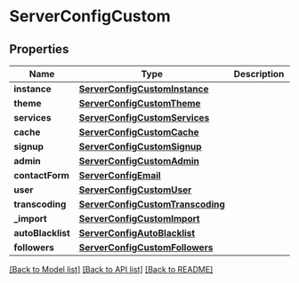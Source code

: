 # ServerConfigCustom

## Properties
Name | Type | Description | Notes
------------ | ------------- | ------------- | -------------
**instance** | [**ServerConfigCustomInstance**](ServerConfigCustomInstance.md) |  | [optional] 
**theme** | [**ServerConfigCustomTheme**](ServerConfigCustomTheme.md) |  | [optional] 
**services** | [**ServerConfigCustomServices**](ServerConfigCustomServices.md) |  | [optional] 
**cache** | [**ServerConfigCustomCache**](ServerConfigCustomCache.md) |  | [optional] 
**signup** | [**ServerConfigCustomSignup**](ServerConfigCustomSignup.md) |  | [optional] 
**admin** | [**ServerConfigCustomAdmin**](ServerConfigCustomAdmin.md) |  | [optional] 
**contactForm** | [**ServerConfigEmail**](ServerConfigEmail.md) |  | [optional] 
**user** | [**ServerConfigCustomUser**](ServerConfigCustomUser.md) |  | [optional] 
**transcoding** | [**ServerConfigCustomTranscoding**](ServerConfigCustomTranscoding.md) |  | [optional] 
**_import** | [**ServerConfigCustomImport**](ServerConfigCustomImport.md) |  | [optional] 
**autoBlacklist** | [**ServerConfigAutoBlacklist**](ServerConfigAutoBlacklist.md) |  | [optional] 
**followers** | [**ServerConfigCustomFollowers**](ServerConfigCustomFollowers.md) |  | [optional] 

[[Back to Model list]](../README.md#documentation-for-models) [[Back to API list]](../README.md#documentation-for-api-endpoints) [[Back to README]](../README.md)


